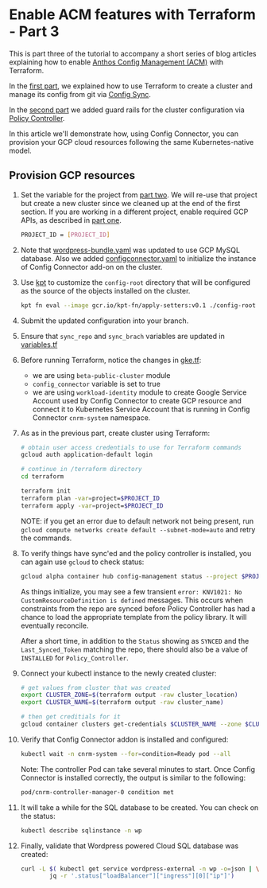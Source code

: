 # Enable ACM features with Terraform - Part 3

This is part three of the tutorial to accompany a short series of blog articles explaining how to enable [Anthos Config Management (ACM)](https://cloud.google.com/anthos/config-management) with Terraform.

In the [first part](../acm-terraform-blog-part1), we explained how to use Terraform to create a cluster and manage its config from git via [Config Sync](https://cloud.google.com/anthos-config-management/docs/config-sync-overview).

In the [second part](../acm-terraform-blog-part2) we added guard rails for the cluster configuration via [Policy Controller](https://cloud.google.com/anthos-config-management/docs/concepts/policy-controller).

In this article we'll demonstrate how, using Config Connector, you can provision your GCP cloud resources following the same Kubernetes-native model.

## Provision GCP resources

1. Set the variable for the project from [part two](../acm-terraform-blog-part2). We will re-use that project but create a new cluster since we cleaned up at the end of the first section. If you are working in a different project, enable required GCP APIs, as described in [part one](../part1/README.md).

    ```bash
    PROJECT_ID = [PROJECT_ID]
    ```
1. Note that [wordpress-bundle.yaml](./config-root/wordpress-bundle) was updated to use GCP MySQL database. Also we added [configconnector.yaml](./config-root/configconnector.yaml) to initialize the instance of Config Connector add-on on the cluster.

1. Use [kpt](https://kpt.dev) to customize the `config-root` directory that will be configured as the source of the objects installed on the cluster.

    ```bash
    kpt fn eval --image gcr.io/kpt-fn/apply-setters:v0.1 ./config-root -- projectId=$PROJECT_ID
    ```
1. Submit the updated configuration into your branch.
1. Ensure that `sync_repo` and `sync_brach` variables are updated in [variables.tf](./terraform/variables.tf)
1. Before running Terraform, notice the changes in [gke.tf](./terraform/gke.tf):
     - we are using `beta-public-cluster` module
     - `config_connector` variable is set to true
     - we are using `workload-identity` module to create Google Service Account used by Config Connector to create GCP resource and connect it to Kubernetes Service Account that is running in Config Connector `cnrm-system` namespace.
1. As as in the previous part, create cluster using Terraform:

    ```bash
    # obtain user access credentials to use for Terraform commands
    gcloud auth application-default login

    # continue in /terraform directory
    cd terraform

    terraform init
    terraform plan -var=project=$PROJECT_ID
    terraform apply -var=project=$PROJECT_ID
    ```
    NOTE: if you get an error due to default network not being present, run `gcloud compute networks create default --subnet-mode=auto` and retry the commands.

1. To verify things have sync'ed and the policy controller is installed, you can again use `gcloud` to check status:

    ```bash
    gcloud alpha container hub config-management status --project $PROJECT_ID
    ```

    As things initialize, you may see a few transient `error: KNV1021: No CustomResourceDefinition is defined` messages. This occurs when constraints from the repo are synced before Policy Controller has had a chance to load the appropriate template from the policy library. It will eventually reconcile.

    After a short time, in addition to the `Status` showing as `SYNCED` and the `Last_Synced_Token` matching the repo, there should also be a value of `INSTALLED` for `Policy_Controller`.


1. Connect your kubectl instance to the newly created cluster:

    ```bash
    # get values from cluster that was created
    export CLUSTER_ZONE=$(terraform output -raw cluster_location)
    export CLUSTER_NAME=$(terraform output -raw cluster_name)

    # then get creditials for it
    gcloud container clusters get-credentials $CLUSTER_NAME --zone $CLUSTER_ZONE --project $PROJECT_ID

    ```

1. Verify that Config Connector addon is installed and configured:
    ```bash
    kubectl wait -n cnrm-system --for=condition=Ready pod --all
    ```

    Note: The controller Pod can take several minutes to start. Once Config Connector is installed correctly, the output is similar to the following:

    ```bash
    pod/cnrm-controller-manager-0 condition met
    ```
1.  It will take a while for the SQL database to be created. You can check on the status:
    ```bash
    kubectl describe sqlinstance -n wp
    ```

1.  Finally, validate that Wordpress powered Cloud SQL database was created:

    ```bash
    curl -L $( kubectl get service wordpress-external -n wp -o=json | \
            jq -r '.status["loadBalancer"]["ingress"][0]["ip"]')
